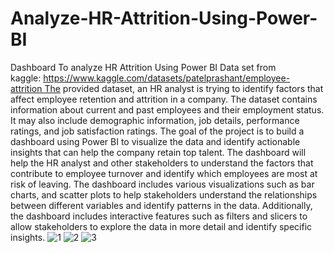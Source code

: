 # Analyze-HR-Attrition-Using-Power-BI

Dashboard To analyze HR Attrition Using Power BI Data set from kaggle: https://www.kaggle.com/datasets/patelprashant/employee-attrition The provided dataset, an HR analyst is trying to identify factors that affect employee retention and attrition in a company. The dataset contains information about current and past employees and their employment status. It may also include demographic information, job details, performance ratings, and job satisfaction ratings.
The goal of the project is to build a dashboard using Power BI to visualize the data and identify actionable insights that can help the company retain top talent. The dashboard will help the HR analyst and other stakeholders to understand the factors that contribute to employee turnover and identify which employees are most at risk of leaving.
The dashboard includes various visualizations such as bar charts, and scatter plots to help stakeholders understand the relationships between different variables and identify patterns in the data. Additionally, the dashboard includes interactive features such as filters and slicers to allow stakeholders to explore the data in more detail and identify specific insights.
![1](https://github.com/NoorhanHamed/Analyze-HR-Attrition-Using-Power-BI/assets/113361240/8304bcda-44e8-4ac5-8058-5c90d2397062)
![2](https://github.com/NoorhanHamed/Analyze-HR-Attrition-Using-Power-BI/assets/113361240/46d94a68-bb3a-4c5f-a896-bdd32ad33251)
![3](https://github.com/NoorhanHamed/Analyze-HR-Attrition-Using-Power-BI/assets/113361240/7992da5a-06c4-4025-914c-6b3582da519c)

